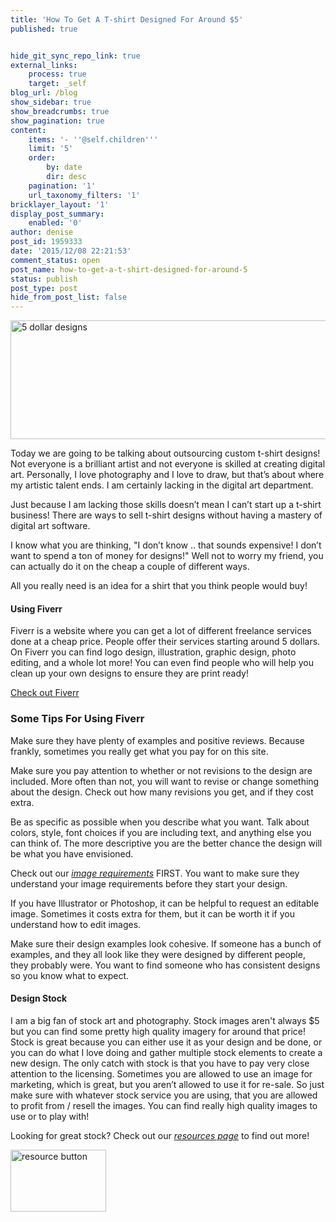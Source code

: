 ```yaml
---
title: 'How To Get A T-shirt Designed For Around $5'
published: true


hide_git_sync_repo_link: true
external_links:
    process: true
    target: _self
blog_url: /blog
show_sidebar: true
show_breadcrumbs: true
show_pagination: true
content:
    items: '- ''@self.children'''
    limit: '5'
    order:
        by: date
        dir: desc
    pagination: '1'
    url_taxonomy_filters: '1'
bricklayer_layout: '1'
display_post_summary:
    enabled: '0'
author: denise
post_id: 1959333
date: '2015/12/08 22:21:53'
comment_status: open
post_name: how-to-get-a-t-shirt-designed-for-around-5
status: publish
post_type: post
hide_from_post_list: false
---
```


<img class="aligncenter wp-image-1959536" src="https://printaura.com/wp-content/uploads/2015/12/5dollarteebanner-1024x302.jpg" alt="5 dollar designs" width="646" height="190" />

Today we are going to be talking about outsourcing custom t-shirt designs! Not everyone is a brilliant artist and not everyone is skilled at creating digital art. Personally, I love photography and I love to draw, but that’s about where my artistic talent ends. I am certainly lacking in the digital art department.

Just because I am lacking those skills doesn’t mean I can’t start up a t-shirt business! There are ways to sell t-shirt designs without having a mastery of digital art software.

I know what you are thinking, "I don’t know .. that sounds expensive! I don’t want to spend a ton of money for designs!" Well not to worry my friend, you can actually do it on the cheap a couple of different ways.

All you really need is an idea for a shirt that you think people would buy!
<h4>Using Fiverr</h4>
Fiverr is a website where you can get a lot of different freelance services done at a cheap price. People offer their services starting around 5 dollars. On Fiverr you can find logo design, illustration, graphic design, photo editing, and a whole lot more! You can even find people who will help you clean up your own designs to ensure they are print ready!

<a href="https://www.fiverr.com/s2/992b09d8ff" target="_blank">Check out Fiverr </a>
<h3>Some Tips For Using Fiverr</h3>
Make sure they have plenty of examples and positive reviews. Because frankly, sometimes you really get what you pay for on this site.

Make sure you pay attention to whether or not revisions to the design are included. More often than not, you will want to revise or change something about the design. Check out how many revisions you get, and if they cost extra.

Be as specific as possible when you describe what you want. Talk about colors, style, font choices if you are including text, and anything else you can think of. The more descriptive you are the better chance the design will be what you have envisioned.

Check out our <em><a href="https://printaura.com/image-requirements/" target="_blank">image requirements</a></em> FIRST. You want to make sure they understand your image requirements before they start your design.

If you have Illustrator or Photoshop, it can be helpful to request an editable image. Sometimes it costs extra for them, but it can be worth it if you understand how to edit images.

Make sure their design examples look cohesive. If someone has a bunch of examples, and they all look like they were designed by different people, they probably were. You want to find someone who has consistent designs so you know what to expect.
<h4>Design Stock</h4>
I am a big fan of stock art and photography. Stock images aren't always $5 but you can find some pretty high quality imagery for around that price! Stock is great because you can either use it as your design and be done, or you can do what I love doing and gather multiple stock elements to create a new design. The only catch with stock is that you have to pay very close attention to the licensing. Sometimes you are allowed to use an image for marketing, which is great, but you aren’t allowed to use it for re-sale. So just make sure with whatever stock service you are using, that you are allowed to profit from / resell the images. You can find really high quality images to use or to play with!

Looking for great stock? Check out our <em><a href="https://printaura.com/resources" target="_blank">resources page</a></em> to find out more!

<a href="https://printaura.com/resources"><img class="wp-image-1959668 alignleft" src="https://printaura.com/wp-content/uploads/2015/12/resource-button.jpg" alt="resource button" width="153" height="99" /></a>